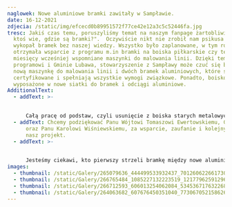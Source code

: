 ```yaml
---
naglowek: Nowe aluminiowe bramki zawitały w Sampławie.
date: 16-12-2021
zdjecia: /static/img/efcecd0b89951572f77ce42e12a3c5c52446fa.jpg
tresc: Jakiś czas temu, poruszyliśmy temat na naszym fanpage żartobliwie "Czy
  ktoś wie, gdzie są bramki?".  Oczywiście nikt nie zrobił nam psikusa i nie
  wykopał bramek bez naszej wiedzy. Wszystko było zaplanowane, w tym roku gmina
  otrzymała wsparcie z programu m.in bramki na boiska piłkarskie czy też kilka
  miesięcy wcześniej wspomniane maszynki do malowania linii. Dzięki temu
  programowi i Gminie Lubawa, stowarzyszenie z Sampławy może czuć się bogatsze o
  nową maszynkę do malowania linii i dwóch bramek aluminiowych, które są
  certyfikowane i spełniają wszystkie wymogi związkowe. Ponadto, boisko zostało
  wyposażone w nowe siatki do bramek i odciągi aluminiowe.
AdditionalText:
  - addText: >-
      

      Całą pracę od podstaw, czyli usunięcie z boiska starych metalowych bramek i metalowych odciągów. Wstawienie i wypoziomowanie nowych aluminiowych bramek wraz z odciągami wykonał nasz jeden ze sponsorów "Karol Wiśniewski Usługi Minikoparkowe".
  - addText: Chcemy podziękować Panu Wójtowi Tomaszowi Ewertowskiemu, Gminie Lubawa
      oraz Panu Karolowi Wiśniewskiemu, za wsparcie, zaufanie i kolejny wkład w
      nasz projekt.
  - addText: >-
      

      Jesteśmy ciekawi, kto pierwszy strzeli bramkę między nowe aluminiowe słupki w meczu oficjalnym. Jak myślicie ?
images:
  - thumbnail: /static/Galery/265079636_444499533932437_701260622661730698_n.jpg
  - thumbnail: /static/Galery/266765484_1085227132223519_1217796259129629569_n.jpg
  - thumbnail: /static/Galery/266712593_606013254062084_5345367176322687521_n.jpg
  - thumbnail: /static/Galery/264063682_607676450351040_7730670521586265727_n.jpg
---
```

